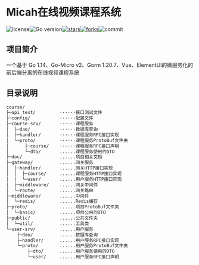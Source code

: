 # Micah在线视频课程系统

![license](https://gitee.com/jingshanccc/image/raw/master/image/license.svg)![Go version](https://img.shields.io/github/go-mod/go-version/jingshanccc/course)[![stars](https://img.shields.io/github/stars/jingshanccc/course?style=flat&color=red)![forks](https://img.shields.io/github/forks/jingshanccc/course?label=Fork&color=yellow)](https://github.com/jingshanccc/course)![commit](https://img.shields.io/github/last-commit/jingshanccc/course)



## 项目简介

一个基于 Go 1.14、Go-Micro v2、Gorm 1.20.7、Vue、ElementUI的微服务化的前后端分离的在线视频课程系统

## 目录说明

```bash
course/
├─api_test/			······接口测试文件
├─config/			······配置文件
├─course-srv/		······课程服务
│  ├─dao/			······数据库查询
│  ├─handler/		······课程服务RPC接口实现
│  └─proto/			······课程服务ProtoBuf文件夹
│      ├─course/	······课程服务RPC接口声明
│      └─dto/		......课程服务使用的DTO
├─doc/				......项目相关文档
├─gateway/			......网关服务
│  ├─handler/		......网关HTTP接口实现
│  │  ├─course/		......课程服务HTTP接口实现
│  │  └─user/		......用户服务HTTP接口实现
│  ├─middleware/	......网关中间件
│  └─route/			......网关路由
├─middleware/		......中间件
│  └─redis/			......Redis缓存
├─proto/			......项目ProtoBuf文件夹
│  └─basic/			......项目公用的DTO
├─public/			......公共文件夹
│  └─util/			......工具类
└─user-srv/			......用户服务
    ├─dao/			......数据库查询
    ├─handler/		......用户服务RPC接口实现
    └─proto/		......用户服务ProtoBuf文件夹
        ├─dto/		......用户服务使用的DTO
        └─user/		......用户服务RPC接口声明
```
